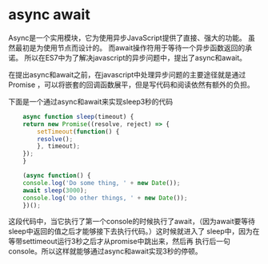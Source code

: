 # async await

Async是一个实用模块，它为使用异步JavaScript提供了直接、强大的功能。
虽然最初是为使用节点而设计的。
而await操作符用于等待一个异步函数返回的承诺。
所以在ES7中为了解决javascript的异步问题中，提出了async和await。

在提出async和await之前，在javascript中处理异步问题的主要途径就是通过Promise
，可以将嵌套的回调函数展平，但是写代码和阅读依然有额外的负担。

下面是一个通过async和await来实现sleep3秒的代码
```javascript
    async function sleep(timeout) {
    return new Promise((resolve, reject) => {
        setTimeout(function() {
        resolve();
        }, timeout);
    });
    }

    (async function() {
    console.log('Do some thing, ' + new Date());
    await sleep(3000);
    console.log('Do other things, ' + new Date());
    })();
```


这段代码中，当它执行了第一个console的时候执行了await，（因为await要等待
sleep中返回的值之后才能够接下去执行代码。）这时候就进入了
sleep中，因为在等带settimeout运行3秒之后才从promise中跳出来，然后再
执行后一句console。所以这样就能够通过async和await实现3秒的停顿。
